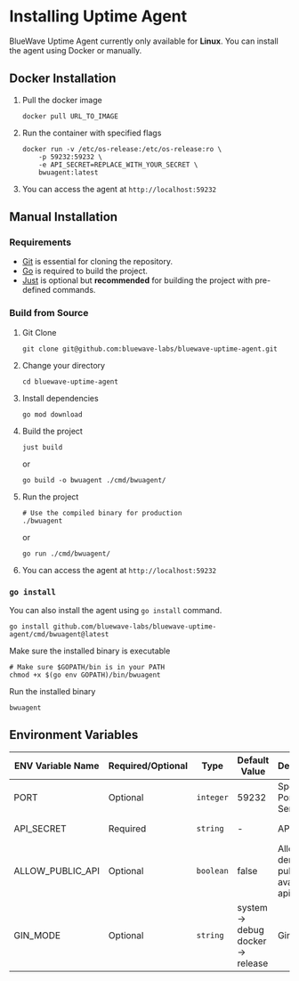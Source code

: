 # Installing Uptime Agent

BlueWave Uptime Agent currently only available for **Linux**. You can install the agent using Docker or manually.

## Docker Installation

1. Pull the docker image

    ```shell
    docker pull URL_TO_IMAGE
    ```

2. Run the container with specified flags

    ```shell
    docker run -v /etc/os-release:/etc/os-release:ro \
        -p 59232:59232 \
        -e API_SECRET=REPLACE_WITH_YOUR_SECRET \
        bwuagent:latest
    ```

3. You can access the agent at `http://localhost:59232`

## Manual Installation

### Requirements

- [Git](https://git-scm.com/downloads) is essential for cloning the repository.
- [Go](https://go.dev/dl/) is required to build the project.
- [Just](https://github.com/casey/just) is optional but **recommended** for building the project with pre-defined commands.

### Build from Source

1. Git Clone

    ```shell
    git clone git@github.com:bluewave-labs/bluewave-uptime-agent.git
    ```

2. Change your directory

    ```shell
    cd bluewave-uptime-agent
    ```

3. Install dependencies

    ```shell
    go mod download
    ```

4. Build the project

    ```shell
    just build
    ```

    or

    ```shell
    go build -o bwuagent ./cmd/bwuagent/
    ```

5. Run the project

    ```shell
    # Use the compiled binary for production
    ./bwuagent
    ```

    or

    ```shell
    go run ./cmd/bwuagent/
    ```

6. You can access the agent at `http://localhost:59232`

### `go install`

You can also install the agent using `go install` command.

```shell
go install github.com/bluewave-labs/bluewave-uptime-agent/cmd/bwuagent@latest
```

Make sure the installed binary is executable

```shell
# Make sure $GOPATH/bin is in your PATH
chmod +x $(go env GOPATH)/bin/bwuagent
```

Run the installed binary

```shell
bwuagent
```

## Environment Variables

| ENV Variable Name | Required/Optional | Type      | Default Value                          | Description                          | Accepted Values |
|-------------------|-------------------|-----------| ---------------------------------------|--------------------------------------|-----------------|
| PORT              | Optional          | `integer` | 59232                                  | Specifies Port for Server            | 0 - 65535       |
| API_SECRET        | Required          | `string`  | -                                      | API Secret                           | Any string      |
| ALLOW_PUBLIC_API  | Optional          | `boolean` | false                                  | Allow or deny publicly available api | true, false     |
| GIN_MODE          | Optional          | `string`  | system -> debug <br> docker -> release | Gin mode                             | debug, release  |
